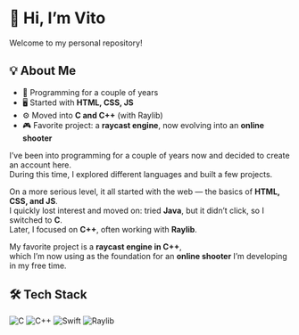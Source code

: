 # 👋 Hi, I’m Vito
Welcome to my personal repository!

## 💡 About Me
- 🌱 Programming for a couple of years  
- 🖥️ Started with **HTML, CSS, JS**  
- ⚙️ Moved into **C and C++** (with Raylib)  
- 🎮 Favorite project: a **raycast engine**, now evolving into an **online shooter**  




I’ve been into programming for a couple of years now and decided to create an account here.  
During this time, I explored different languages and built a few projects.  

On a more serious level, it all started with the web — the basics of **HTML, CSS, and JS**.  
I quickly lost interest and moved on: tried **Java**, but it didn’t click, so I switched to **C**.  
Later, I focused on **C++**, often working with **Raylib**.  

My favorite project is a **raycast engine in C++**,  
which I’m now using as the foundation for an **online shooter** I’m developing in my free time.

## 🛠️ Tech Stack
![C](https://img.shields.io/badge/C-00599C?style=for-the-badge&logo=c&logoColor=white)
![C++](https://img.shields.io/badge/C++-00599C?style=for-the-badge&logo=cplusplus&logoColor=white)
![Swift](https://img.shields.io/badge/Swift-FA7343?style=for-the-badge&logo=swift&logoColor=white)
![Raylib](https://img.shields.io/badge/Raylib-000000?style=for-the-badge&logo=raylib&logoColor=white)
